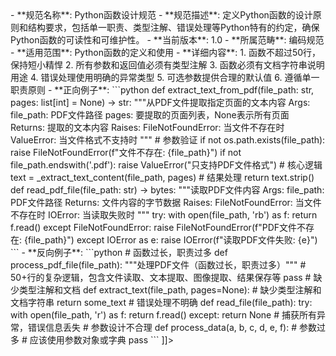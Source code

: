 <![CDATA[<!-- PYTHON-FUNCTION-DESIGN-001.md -->
- **规范名称**: Python函数设计规范
- **规范描述**: 定义Python函数的设计原则和结构要求，包括单一职责、类型注解、错误处理等Python特有的约定，确保Python函数的可读性和可维护性。
- **当前版本**: 1.0
- **所属范畴**: 编码规范
- **适用范围**: Python函数的定义和使用
- **详细内容**:
  1. 函数不超过50行，保持短小精悍
  2. 所有参数和返回值必须有类型注解
  3. 函数必须有文档字符串说明用途
  4. 错误处理使用明确的异常类型
  5. 可选参数提供合理的默认值
  6. 遵循单一职责原则

- **正向例子**:
  ```python
  def extract_text_from_pdf(file_path: str, pages: list[int] = None) -> str:
      """从PDF文件提取指定页面的文本内容
      
      Args:
          file_path: PDF文件路径
          pages: 要提取的页面列表，None表示所有页面
          
      Returns:
          提取的文本内容
          
      Raises:
          FileNotFoundError: 当文件不存在时
          ValueError: 当文件格式不支持时
      """
      # 参数验证
      if not os.path.exists(file_path):
          raise FileNotFoundError(f"文件不存在: {file_path}")
      
      if not file_path.endswith('.pdf'):
          raise ValueError("只支持PDF文件格式")
      
      # 核心逻辑
      text = _extract_text_content(file_path, pages)
      
      # 结果处理
      return text.strip()
  
  def read_pdf_file(file_path: str) -> bytes:
      """读取PDF文件内容
      
      Args:
          file_path: PDF文件路径
          
      Returns:
          文件内容的字节数据
          
      Raises:
          FileNotFoundError: 当文件不存在时
          IOError: 当读取失败时
      """
      try:
          with open(file_path, 'rb') as f:
              return f.read()
      except FileNotFoundError:
          raise FileNotFoundError(f"PDF文件不存在: {file_path}")
      except IOError as e:
          raise IOError(f"读取PDF文件失败: {e}")
  ```

- **反向例子**:
  ```python
  # 函数过长，职责过多
  def process_pdf_file(file_path):
      """处理PDF文件（函数过长，职责过多）"""
      # 50+行的复杂逻辑，包含文件读取、文本提取、图像提取、结果保存等
      pass
  
  # 缺少类型注解和文档
  def extract_text(file_path, pages=None):
      # 缺少类型注解和文档字符串
      return some_text
  
  # 错误处理不明确
  def read_file(file_path):
      try:
          with open(file_path, 'r') as f:
              return f.read()
      except:
          return None  # 捕获所有异常，错误信息丢失
  
  # 参数设计不合理
  def process_data(a, b, c, d, e, f):  # 参数过多
      # 应该使用参数对象或字典
      pass
  ```
]]>